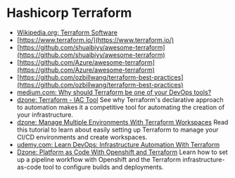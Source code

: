 # Hashicorp Terraform
* [Wikipedia.org: Terraform Software](https://en.wikipedia.org/wiki/Terraform_(software))
* [https://www.terraform.io/](https://www.terraform.io/)
* [https://github.com/shuaibiyy/awesome-terraform](https://github.com/shuaibiyy/awesome-terraform)
* [https://github.com/Azure/awesome-terraform](https://github.com/Azure/awesome-terraform)
* [https://github.com/ozbillwang/terraform-best-practices](https://github.com/ozbillwang/terraform-best-practices)
* [medium.com: Why should Terraform be one of your DevOps tools?](https://medium.com/devopslinks/why-should-terraform-be-one-of-your-devops-tools-29ae15861b1f)
* [dzone: Terraform - IAC Tool](https://dzone.com/articles/terraform-iac-tool) See why Terraform's declarative approach to automation makes it a competitive tool for automating the creation of your infrastructure.
* [dzone: Manage Multiple Environments With Terraform Workspaces](https://dzone.com/articles/manage-multiple-environments-with-terraform-worksp) Read this tutorial to learn about easily setting up Terraform to manage your CI/CD environments and create workspaces.
* [udemy.com: Learn DevOps: Infrastructure Automation With Terraform](https://www.udemy.com/learn-devops-infrastructure-automation-with-terraform/)
* [Dzone: Platform as Code With Openshift and Terraform](https://dzone.com/articles/platform-as-code-with-openshift-amp-terraform) Learn how to set up a pipeline workflow with Openshift and the Terraform infrastructure-as-code tool to configure builds and deployments.